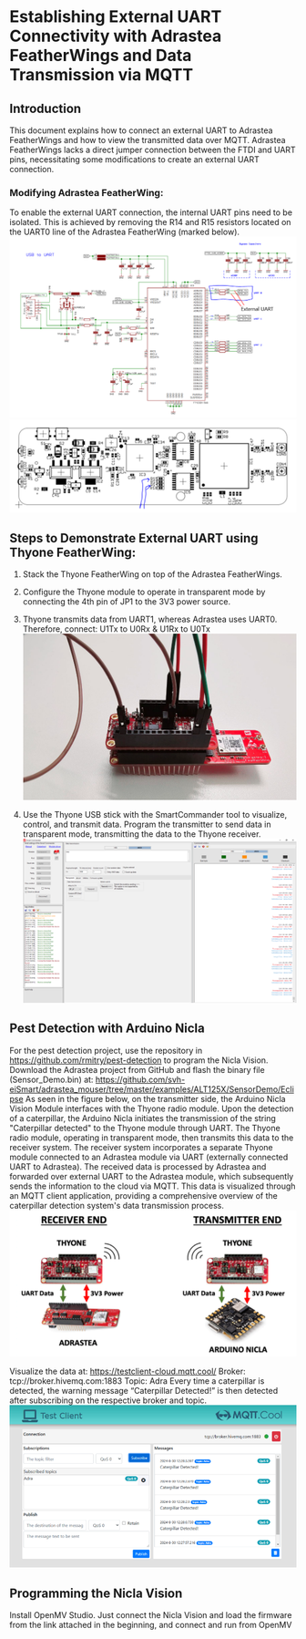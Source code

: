 # Establishing External UART Connectivity with Adrastea FeatherWings and Data Transmission via MQTT

## Introduction
This document explains how to connect an external UART to Adrastea FeatherWings and how to view the transmitted data over MQTT. Adrastea FeatherWings lacks a direct jumper connection between the FTDI and UART pins, necessitating some modifications to create an external UART connection.

### Modifying Adrastea FeatherWing:
To enable the external UART connection, the internal UART pins need to be isolated. This is achieved by removing the R14 and R15 resistors located on the UART0 line of the Adrastea FeatherWing (marked below).
![Component](Image/Schematic_component.PNG)
![Remove](Image/Top_view.PNG)

## Steps to Demonstrate External UART using Thyone FeatherWing:
1. Stack the Thyone FeatherWing on top of the Adrastea FeatherWings.
2. Configure the Thyone module to operate in transparent mode by connecting the 4th pin
of JP1 to the 3V3 power source.
3. Thyone transmits data from UART1, whereas Adrastea uses UART0. Therefore,
connect:
U1Tx to U0Rx & U1Rx to U0Tx
![Adrastea_design](Image/Adrastea_device.PNG)


4. Use the Thyone USB stick with the SmartCommander tool to visualize, control, and transmit
data. Program the transmitter to send data in transparent mode, transmitting the data to the
Thyone receiver.
![Tool_Diagram](Image/Commander_sent.PNG)

## Pest Detection with Arduino Nicla
For the pest detection project, use the repository in https://github.com/rmitry/pest-detection to
program the Nicla Vision.
Download the Adrastea project from GitHub and flash the binary file (Sensor_Demo.bin) at:
https://github.com/svh-eiSmart/adrastea_mouser/tree/master/examples/ALT125X/SensorDemo/Eclipse
As seen in the figure below, on the transmitter side, the Arduino Nicla Vision Module interfaces
with the Thyone radio module. Upon the detection of a caterpillar, the Arduino Nicla initiates the
transmission of the string "Caterpillar detected" to the Thyone module through UART. The
Thyone radio module, operating in transparent mode, then transmits this data to the receiver
system. The receiver system incorporates a separate Thyone module connected to an Adrastea
module via UART (externally connected UART to Adrastea). The received data is processed by
Adrastea and forwarded over external UART to the Adrastea module, which subsequently sends
the information to the cloud via MQTT. This data is visualized through an MQTT client
application, providing a comprehensive overview of the caterpillar detection system's data
transmission process.
![Syst_diagram](Image/system.PNG)




Visualize the data at:
https://testclient-cloud.mqtt.cool/
Broker: tcp://broker.hivemq.com:1883
Topic: Adra
Every time a caterpillar is detected, the warning message “Caterpillar Detected!” is then
detected after subscribing on the respective broker and topic.
![MQTT_Client](Image/MQTT_test.PNG)

## Programming the Nicla Vision
Install OpenMV Studio. Just connect the Nicla Vision and load the firmware from the link
attached in the beginning, and connect and run from OpenMV
